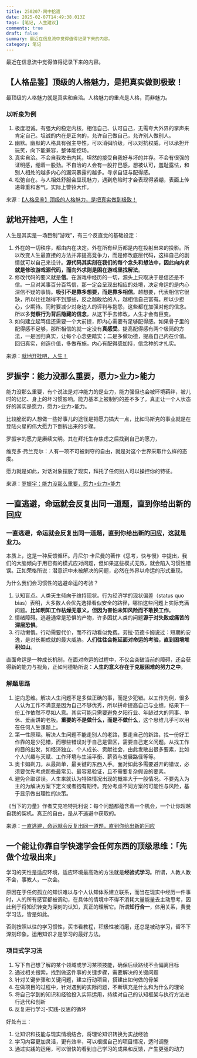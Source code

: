 ```yaml
---
title: 250207-网中拾遗
date: 2025-02-07T14:49:38.013Z
tags: [笔记, 人生建议]
comments: true
draft: false
summary: 最近在信息流中觉得值得记录下来的内容。
category: 笔记
---
```


最近在信息流中觉得值得记录下来的内容。

## 【人格品鉴】顶级的人格魅力，是把真实做到极致！

最顶级的人格魅力就是真实和自洽。人格魅力的重点是人格，而非魅力。

### 以听泉为例

1. 极度坦诚。有强大的稳定内核，相信自己、认可自己，无需夸大外界的掌声来肯定自己。坦诚的内在是正向的，允许自己做自己，允许别人做别人。
2. 幽默。幽默的人格具有强主导性，可以消弭阶级，可以对抗权威，可以承担开玩笑，向下能兼容，整体能控场。
3. 真实自洽。不会自我攻击内耗，坦然的接受自我好与坏的并存。不会有很强的证明感，绷着一股劲。不自洽的人会有一股拧巴感，想被认可，羞耻露怯，和别人相处的越多内心的漏洞暴露的越多。寻求自证与配得感。
4. 松弛自在。与人相处舒服会显现魅力，遇到危险时才会表现得紧绷，表面上传递尊重和客气，实际上警铃大作。

来源：[【人格品鉴】顶级的人格魅力，是把真实做到极致！](https://www.bilibili.com/video/BV1ybrsYsErJ?spm_id_from=333.788.videopod.sections&vd_source=50b7fbaac8495676da2c0ff3d4eb7885)

## 就地开挂吧，人生！

人生是其实是一场巨制“游戏”，有三个反直觉的基础设定：

1. 外在的一切秩序，都由内在决定。外在所有经历都是内在投射出来的投影。所以改变人生最直接的方法并非提高竞争力，而是修改底层代码，这样自己的剧情就可以自己来设计。**源代码其实刻在我们的每个念头和想法中，因此向内求就是修改游戏源代码，而向外求则是困在游戏里找解法**。
2. 修改代码的要义就是**信**。在游戏中经历的一切，源头上只取决于是信还是不信。一旦对某事百分百笃信，那一定会呈现出相应的处境，决定命运的是内心深信不疑的事情。**吸引不是靠多想要，而是靠多相信**。越想要，代表相信它很缺，所以往往越得不到那些，反之越敢给的人，越相信自己富有。所以少担心，少期待。同时要减少对身边人的评判与抱怨，这些都在加强对他的信念。所以多**觉察行为背后隐藏的信念**，从这下手去修改，人生才会有巨变。
3. 如何建立起笃信还需要一个大前提，即内心需要有足够配得感。如果骨子里的配得感不足够，那所相信的就一定没有**真感受**。提高配得感有两个极简的方法，一是回归真实，让每个心念更踏实；二是多做功德，提高自己内在价值。回归真实，创造价值，多做布施，内心有配得感加持，信念种的才扎实。

来源：[就地开挂吧，人生！](https://www.bilibili.com/video/BV1eAc9eeEEh/?spm_id_from=333.1387.favlist.content.click&vd_source=50b7fbaac8495676da2c0ff3d4eb7885)

## 罗振宇：能力没那么重要，愿力>业力>能力

能力没那么重要，有个说法是对冲能力的是业力，能力强但也会被环境羁绊，被儿时的记忆、身上的坏习惯影响。能力基本上被制约的差不多了。真正让一个人状态好的其实是愿力，愿力>业力>能力。

比较脆弱的人想做一些好事儿的途径是把愿力搞大一点，比如马斯克的事业就是在登陆火星的伟大愿力下倒拆出来的步骤。

罗振宇的愿力是赓续文明。其在拜托生存焦虑之后找到自己的愿力，

维克多·弗兰克尔：人有一项不可被剥夺的自由，就是对这个世界采取什么样的态度。

愿力就是如此，对话对象摆脱了现实，拜托了任何别人可以操控你的特征。

来源：[罗振宇：能力没那么重要，愿力>业力>能力](https://www.bilibili.com/video/BV1SHrsYFEGj/?spm_id_from=333.1387.favlist.content.click&vd_source=50b7fbaac8495676da2c0ff3d4eb7885)

## 一直逃避，命运就会反复出同一道题，直到你给出新的回应

### 一直逃避，命运就会反复出同一道题，直到你给出新的回应，这就是业力。

本质上，这是一种反馈循环。丹尼尔·卡尼曼的著作《思考，快与慢》中提出，我们的大脑倾向于用已有的模式应对问题，但如果这些模式无效，就会陷入习惯性错误。正如荣格所说：潜意识中未被解决的问题，必然在外界以命运的形式重现。

为什么我们会习惯性的逃避命运的考验？

1. 认知盲点。人类天生倾向于维持现状。行为经济学的现状偏差（status quo bias）表明，大多数人会优先选择看似安全的路径，哪怕这些问题上实际充满问题。**比如明知工作枯燥无意义，但因为害怕未知风险而不敢换工作**。
2. 情绪障碍。逃避通常是恐惧的产物，许多困扰人类的问题**源于对失败或痛苦的深层恐惧**。
3. 行动懒惰。行动需要代价，而不行动看似免费。劳拉·范德卡姆说过：短期的安逸，是对长期成就的最大威胁。**人们往往会拖延面对命运的考验，直到困境堆积如山**。

直面命运是一种成长机制，在面对命运的过程中，不仅会突破当前的障碍，还会获得新的能力与视角，正如阿德勒所说：**人生的意义存在于克服困难的努力之中**。

### 解题思路

1. 逆向思维。解决人生问题不是多做正确的事，而是少犯错。以工作为例，很多人认为工作不满意是因为自己不够优秀，所以拼命提高自己与业绩，结果下一份工作依然不尽如人意。其实可能只需要避免夕阳行业、年龄过大的同事、单休、爱画饼的老板。**重要的不是做什么，而是不做什么**，这个思维几乎可以用在任何人生课题上。
2. 第一性原理。解决人生问题不能走别人的老路，要走自己的新路，找一份好工作靠的是少犯错，而哪些错误对于自己是雷区，需要自己定义问题。从找工作的目的出发，如经济独立、个人成长、贡献社会，由此发散出很多要素，比如个人兴趣与天赋、工作环境与生活平衡、薪资与发展路径等等。
3. 奥卡姆剃刀。从最简单，最关键的东西入手。面对如此多需要避开的错误，必须要优先考虑那些最常见、最容易验证，且不需要复杂假设的要素。
4. 避免合取谬误。人生来就认为特殊情况出现的概率大于一般情况。不要先入为主的为解决方案下定义或者抱有期待。充分考虑不同方案的可能性与风险，基于显示做出理性的决策。

《当下的力量》作者艾克哈特托利说：每个问题都蕴含着一个机会，一个让你超越自我的契机。真正的自由，是从不逃避中获取的。

来源：[一直逃避，命运就会反复出同一道题，直到你给出新的回应](https://www.bilibili.com/video/BV1gtC8YEEuA/?spm_id_from=333.1387.favlist.content.click&vd_source=50b7fbaac8495676da2c0ff3d4eb7885)

## 一个能让你靠自学快速学会任何东西的顶级思维：「先做个垃圾出来」

学习的天性是适应环境，适应环境最高效的方法就是**经验式学习**。所谓，人教人教不会，事教人，一次会。

原因在于任何孤立的知识难以与个人认知体系建立联系，而当在现实中经历一件事时，人的所有感官都被调动，在具体的情境中不得不消耗大量能量去主动思考，因此利于将知识转变为深刻的认知，真正的理解它。所谓**知行合一**，体用关系，费曼学习法，皆是如此。

否则按照以往的学习惯性，买书看教程，积极性被消磨，还总是被动学习，留不下深刻印象。运用知识才是学习的最好方法。

### 项目式学习法

1. 写下自己想了解的某个领域或学习某项技能，确保后续路线不会偏离目标
2. 通过相关搜索，找到做这件事的关键步骤，需要解决的关键问题
3. 针对关键步骤和关键问题，建立行动项目，搭建出如何做的骨架
4. 在做项目的过程中，针对遇到的实际问题，不断填充是什么和为什么的理论
5. 将自己学到的知识和经验投入实际运用，持续对自己的认知框架与执行方法进行迭代和创新
6. 反复进行学习-实践-反思的循环

好处有三：

1. 让知识和技能与现实情境结合，将理论知识转换为实战经验
2. 学习内容更加灵活，更有效率，可以根据自己的项目情况，适时调整
3. 通过实践的运用，可以很快的看到自己学习的成果和反馈，产生更强的动力
